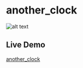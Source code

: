 # another_clock

![alt text](https://user-images.githubusercontent.com/15259978/32284200-bf3f2490-bf26-11e7-8072-19891db022a6.png "clock")

## Live Demo

[another_clock](https://leitnerbua.github.io/another_clock/)